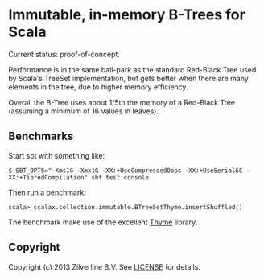 Immutable, in-memory B-Trees for Scala
======================================

Current status: proof-of-concept.

Performance is in the same ball-park as the standard Red-Black Tree
used by Scala's TreeSet implementation, but gets better when there are
many elements in the tree, due to higher memory efficiency.

Overall the B-Tree uses about 1/5th the memory of a Red-Black Tree
(assuming a minimum of 16 values in leaves).


Benchmarks
----------

Start sbt with something like:

```
$ SBT_OPTS="-Xms1G -Xmx1G -XX:+UseCompressedOops -XX:+UseSerialGC -XX:+TieredCompilation" sbt test:console
```

Then run a benchmark:

```
scala> scalax.collection.immutable.BTreeSetThyme.insertShuffled()
```

The benchmark make use of the excellent [Thyme](https://github.com/Ichoran/thyme) library.


Copyright
---------

Copyright (c) 2013 Zilverline B.V.  See
[LICENSE](https://github.com/zilverline/scala-btree/blob/master/LICENSE.md)
for details.
